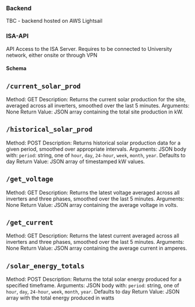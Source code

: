 ### Backend
TBC - backend hosted on AWS Lightsail

### ISA-API
API Access to the ISA Server. Requires to be connected to University network, either onsite or through VPN

#### Schema

`/current_solar_prod` 
-
Method: GET
Description: Returns the current solar production for the site, averaged across all inverters, smoothed over the last 5 minutes.
Arguments: None
Return Value: JSON array containing the total site production in kW.

`/historical_solar_prod`
-
Method: POST
Description: Returns historical solar production data for a given period, smoothed over appropriate intervals.
Arguments: JSON body with:
`period`: string, one of `hour`, `day`, `24-hour`, `week`, `month`, `year`. Defaults to day
Return Value: JSON array of timestamped kW values.

`/get_voltage`
-
Method: GET
Description: Returns the latest voltage averaged across all inverters and three phases, smoothed over the last 5 minutes.
Arguments: None
Return Value: JSON array containing the average voltage in volts.

`/get_current`
-
Method: GET
Description: Returns the latest current averaged across all inverters and three phases, smoothed over the last 5 minutes.
Arguments: None
Return Value: JSON array containing the average current in amperes.

`/solar_energy_totals`
-
Method: POST
Description: Returns the total solar energy produced for a specified timeframe.
Arguments: JSON body with:
`period`: string, one of `hour`, `day`, `24-hour`, `week`, `month`, `year`. Defaults to day
Return Value: JSON array with the total energy produced in watts